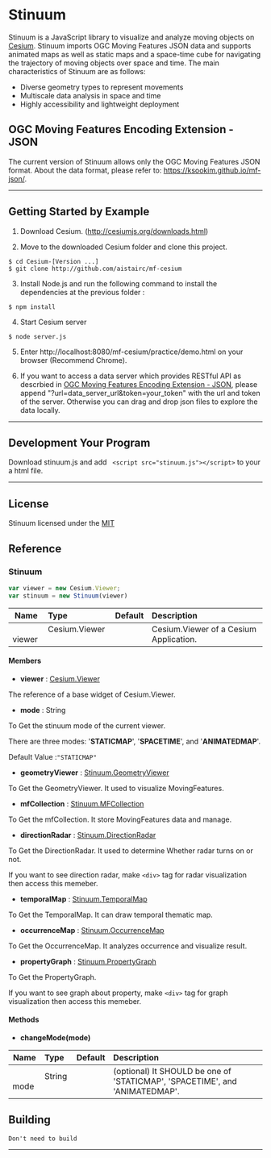 



# Stinuum

Stinuum is a JavaScript library to visualize and analyze moving objects on [Cesium](https://cesiumjs.org).
Stinuum imports OGC Moving Features JSON data and supports animated maps as well as static maps and a space-time cube for navigating the trajectory of moving objects over space and time. The main characteristics of Stinuum are as follows:
- Diverse geometry types to represent movements
- Multiscale data analysis in space and time
- Highly accessibility and lightweight deployment

## OGC Moving Features Encoding Extension - JSON
The current version of Stinuum allows only the OGC Moving Features JSON format. About the data format, please refer to:
https://ksookim.github.io/mf-json/.

- - -

## Getting Started by Example

1. Download Cesium. (http://cesiumjs.org/downloads.html)

2. Move to the downloaded Cesium folder and clone this project.

```
$ cd Cesium-[Version ...]
$ git clone http://github.com/aistairc/mf-cesium
```

3. Install Node.js and run the following command to install the dependencies at the previous folder :

  ```
  $ npm install
  ```
4. Start Cesium server

  ```
  $ node server.js
  ```
5. Enter http://localhost:8080/mf-cesium/practice/demo.html on your browser (Recommend Chrome).

6. If you want to access a data server which provides RESTful API as descrbied in [OGC Moving Features Encoding Extension - JSON](https://ksookim.github.io/mf-json/), please append "?url=data_server_url&token=your_token" with the url and token of the server. 
Otherwise you can drag and drop json files to explore the data locally.


- - -

## Development Your Program

Download stinuum.js and add ``` <script src="stinuum.js"></script>``` to your a html file.

- - -

## License

Stinuum licensed under the [MIT](https://opensource.org/licenses/MIT)

## Reference

### Stinuum

```js
var viewer = new Cesium.Viewer;
var stinuum = new Stinuum(viewer)
```
| Name | Type | Default | Description |
| ---------- | :--------- | :---------- | :---------- |
|   viewer  |  Cesium.Viewer   |        |  Cesium.Viewer of a Cesium Application.     |
#### Members

* __viewer__ : [Cesium.Viewer](https://cesiumjs.org/Cesium/Build/Documentation/Viewer.html)

The reference of a base widget of Cesium.Viewer.


* __mode__ : String

To Get the stinuum mode of the current viewer.

There are three modes: '__STATICMAP__', '__SPACETIME__', and '__ANIMATEDMAP__'.

Default Value :`"STATICMAP"`



* __geometryViewer__ : [Stinuum.GeometryViewer](https://github.com/aistairc/mf-cesium/blob/master/reference/GeometryViewer.md)

To Get the GeometryViewer. It used to visualize MovingFeatures.


* __mfCollection__ : [Stinuum.MFCollection](https://github.com/aistairc/mf-cesium/blob/master/reference/MFCollection.md)

To Get the mfCollection. It store MovingFeatures data and manage.



* __directionRadar__ : [Stinuum.DirectionRadar](https://github.com/aistairc/mf-cesium/blob/master/reference/DirectionRadar.md)

To Get the DirectionRadar. It used to determine Whether radar turns on or not.

If you want to see direction radar, make `<div>` tag for radar visualization then access this memeber.

* __temporalMap__ : [Stinuum.TemporalMap](https://github.com/aistairc/mf-cesium/blob/master/reference/TemporalMap.md)

To Get the TemporalMap. It can draw temporal thematic map.




* __occurrenceMap__ : [Stinuum.OccurrenceMap](https://github.com/aistairc/mf-cesium/blob/master/reference/OccurrenceMap.md)

To Get the OccurrenceMap. It analyzes occurrence and visualize result.



* __propertyGraph__ : [Stinuum.PropertyGraph](https://github.com/aistairc/mf-cesium/blob/master/reference/PropertyGraph.md)

To Get the PropertyGraph.

If you want to see graph about property, make `<div>` tag for graph visualization then access this memeber.


#### Methods

* __changeMode(mode)__

| Name | Type | Default | Description |
| ---------- | :--------- | :---------- | :---------- |
|   mode  |  String   |        |  (optional) It SHOULD be one of 'STATICMAP', 'SPACETIME', and 'ANIMATEDMAP'.  |




## Building

    Don't need to build



- - -
